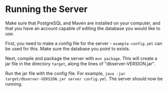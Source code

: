 # Running the Server

Make sure that PostgreSQL and Maven are installed on your computer, and that you
have an account capable of editing the database you would like to use.

First, you need to make a config file for the server - ```example-config.yml```
can be used for this. Make sure the database you point to exists.

Next, compile and package the server with ```mvn package```. This will create a
jar file in the directory ```target```, along the lines of "dbserver-VERSION.jar".

Run the jar file with the config file. For example,
```java -jar target/dbserver-VERSION.jar server config.yml```. The server should
now be running.
